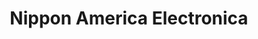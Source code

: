 ---
title: "Nippon America Electronica"
url: /san-lorenzo/nippon-america-electronica/
shop: Elektronik
---